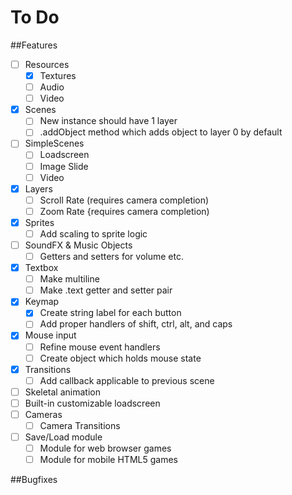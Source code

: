 # To Do

##Features
- [ ] Resources
  - [X] Textures
  - [ ] Audio
  - [ ] Video
- [X] Scenes
  - [ ] New instance should have 1 layer
  - [ ] .addObject method which adds object to layer 0 by default
- [ ] SimpleScenes
  - [ ] Loadscreen
  - [ ] Image Slide
  - [ ] Video
- [X] Layers
  - [ ] Scroll Rate (requires camera completion)
  - [ ] Zoom Rate {requires camera completion)
- [X] Sprites
  - [ ] Add scaling to sprite logic
- [ ] SoundFX & Music Objects
  - [ ] Getters and setters for volume etc.
- [X] Textbox
  - [ ] Make multiline
  - [ ] Make .text getter and setter pair
- [X] Keymap
  - [X] Create string label for each button
  - [ ] Add proper handlers of shift, ctrl, alt, and caps
- [X] Mouse input
  - [ ] Refine mouse event handlers
  - [ ] Create object which holds mouse state
- [X] Transitions
  - [ ] Add callback applicable to previous scene
- [ ] Skeletal animation
- [ ] Built-in customizable loadscreen
- [ ] Cameras
  - [ ] Camera Transitions
- [ ] Save/Load module
  - [ ] Module for web browser games
  - [ ] Module for mobile HTML5 games

##Bugfixes
